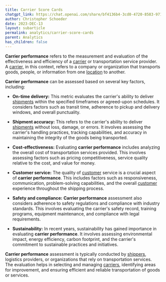 ```yaml
---
title: Carrier Score Cards
chatgpt_link: https://chat.openai.com/share/bf4136b4-3cd0-4720-8583-97144bfc9686
author: Christopher Schoeder
date: 2023-DEC-13
layout: subarticle
permalink: analytics/carrier-score-cards
parent: Analytics
has_children: false
---
```


**Carrier performance** refers to the measurement and evaluation of the effectiveness and efficiency of a <a href="/carriers">carrier</a> or transportation service provider. A <a href="/carriers/">carrier,</a> in this context, refers to a company or organization that transports goods, people, or information from one <a href="/locations/">location</a> to another.

**Carrier performance** can be assessed based on several key factors, including:

- **On-time delivery:** This metric evaluates the carrier's ability to deliver <a href="/glossery/shipments">shipments</a> within the specified timeframes or agreed-upon schedules. It considers factors such as transit time, adherence to pickup and delivery windows, and overall punctuality.

- **Shipment accuracy:** This refers to the carrier's ability to deliver <a href="/glossery/shipments">shipments</a> without loss, damage, or errors. It involves assessing the carrier's handling practices, tracking capabilities, and accuracy in maintaining the integrity of the goods being transported.

- **Cost-effectiveness:** Evaluating **carrier performance** includes analyzing the overall cost of transportation services provided. This involves assessing factors such as pricing competitiveness, service quality relative to the cost, and value for money.

- **Customer service:** The quality of <a href="/parties/customers">customer</a> service is a crucial aspect of **carrier performance**. This includes factors such as responsiveness, communication, problem-solving capabilities, and the overall <a href="/parties/customers">customer</a> experience throughout the shipping process.

- **Safety and compliance:** **Carrier performance** assessment also considers adherence to safety regulations and compliance with industry standards. This involves evaluating the carrier's safety record, training programs, equipment maintenance, and compliance with legal requirements.

- **Sustainability:** In recent years, sustainability has gained importance in evaluating **carrier performance**. It involves assessing environmental impact, energy efficiency, carbon footprint, and the carrier's commitment to sustainable practices and initiatives.

**Carrier performance** assessment is typically conducted by <a href="/parties/shippers">shippers</a>, logistics providers, or organizations that rely on transportation services. The evaluation helps in selecting and managing <a href="/carriers/">carriers,</a> identifying areas for improvement, and ensuring efficient and reliable transportation of goods or services.

